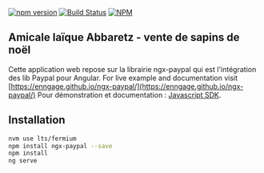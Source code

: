 [![npm version](https://badge.fury.io/js/ngx-paypal.svg)](https://badge.fury.io/js/ngx-paypal)
[![Build Status](https://api.travis-ci.org/Enngage/ngx-paypal.svg?branch=master)](https://travis-ci.org/Enngage/ngx-paypal)
[![NPM](https://nodei.co/npm/ngx-paypal.png?mini=true)](https://nodei.co/npm/ngx-paypal/)

## Amicale laïque Abbaretz - vente de sapins de noël

Cette application web repose sur la librairie ngx-paypal qui est l'intégration des lib Paypal pour Angular. For live example and documentation visit [https://enngage.github.io/ngx-paypal/](https://enngage.github.io/ngx-paypal/)
Pour démonstration et documentation :
[Javascript SDK](https://developer.paypal.com/docs/checkout/#try-the-buttons).

## Installation

```bash
nvm use lts/fermium   
npm install ngx-paypal --save
npm install
ng serve
```
